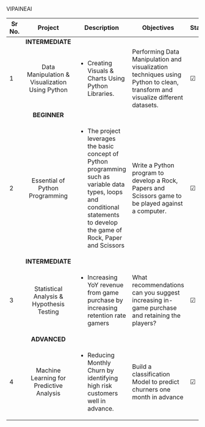 VIPAINEAI

| Sr No. | Project | Description | Objectives | Status |
| --- | :---: | --- | --- | --- |
| | **INTERMEDIATE** |
| 1 | Data Manipulation & Visualization Using Python | <ul><li> Creating Visuals & Charts Using Python Libraries. </li> | Performing Data Manipulation and visualization techniques using Python to clean, transform and visualize different datasets. | &#9745; |
| | **BEGINNER** | 
| 2 | Essential of Python Programming | <ul><li> The project leverages the basic concept of Python programming  such as variable data types, loops and conditional statements to develop the game of Rock, Paper and Scissors </li> | Write a Python program to develop a Rock, Papers and Scissors game to be played against a computer.|&#9745; |
| | **INTERMEDIATE** | 
| 3 | Statistical Analysis & Hypothesis Testing | <ul><li> Increasing YoY revenue from game purchase by increasing retention rate gamers </li> | What recommendations can you suggest increasing in-game purchase and retaining the players? | &#9745; |
| | **ADVANCED** | 
| 4 | Machine Learning for Predictive Analysis | <ul><li> Reducing Monthly Churn by identifying high risk customers well in advance. </li> | Build a classification Model to predict churners one month in advance| &#9745; |

